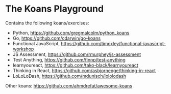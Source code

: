 The Koans Playground
====================

Contains the following koans/exercises:

- Python, https://github.com/gregmalcolm/python_koans
- Go, https://github.com/cdarwin/go-koans
- Functional JavaScript, https://github.com/timoxley/functional-javascript-workshop
- JS Assessment, https://github.com/rmurphey/js-assessment
- Test Anything, https://github.com/finnp/test-anything
- learnyoureact, https://github.com/tako-black/learnyoureact
- Thinking in React, https://github.com/asbjornenge/thinking-in-react
- LoLoLoDash, https://github.com/mdunisch/lololodash

Other koans: https://github.com/ahmdrefat/awesome-koans
